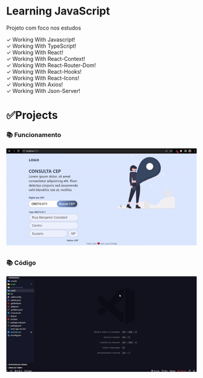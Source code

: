# Learning JavaScript
 Projeto com foco nos estudos

 ✓ Working With Javascript! <br>
 ✓ Working With TypeScript! <br>
 ✓ Working With React! <br>
 ✓ Working With React-Context! <br>
 ✓ Working With React-Router-Dom! <br>
 ✓ Working With React-Hooks! <br>
 ✓ Working With React-Icons! <br>
 ✓ Working With Axios! <br>
 ✓ Working With Json-Server! <br>

 <h1>✅Projects</h1>
 <h3>📚 Funcionamento</h3>

 <h6 align="center">
   <a href="https://www.linkedin.com/feed/update/urn:li:activity:6933508663361843200/">
    <img src="./assets/searchCep.gif" alt="Funcionamento" />
   </a>
 </h6>
 <h2></h2>

 <h3>📚 Código</h3>
 <h6 align="center">
    <a href="https://www.linkedin.com/feed/update/urn:li:activity:6933508663361843200/">
      <img src="./assets/searchCepVs.gif" alt="Código da aplicação" />
    </a>
  </h6>
